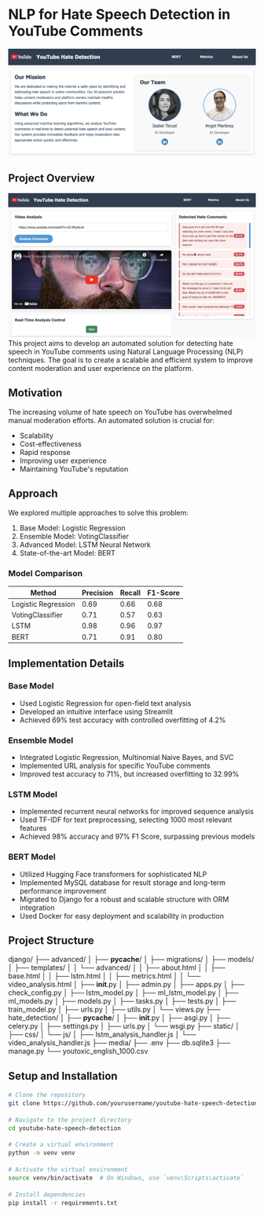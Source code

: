 # NLP for Hate Speech Detection in YouTube Comments
![alt text](image.png)

## Project Overview
![alt text](image-1.png)
This project aims to develop an automated solution for detecting hate speech in YouTube comments using Natural Language Processing (NLP) techniques. The goal is to create a scalable and efficient system to improve content moderation and user experience on the platform.

## Motivation

The increasing volume of hate speech on YouTube has overwhelmed manual moderation efforts. An automated solution is crucial for:

- Scalability
- Cost-effectiveness
- Rapid response
- Improving user experience
- Maintaining YouTube's reputation

## Approach

We explored multiple approaches to solve this problem:

1. Base Model: Logistic Regression
2. Ensemble Model: VotingClassifier
3. Advanced Model: LSTM Neural Network
4. State-of-the-art Model: BERT

### Model Comparison

| Method             | Precision | Recall | F1-Score |
|--------------------|-----------|--------|----------|
| Logistic Regression| 0.69      | 0.66   | 0.68     |
| VotingClassifier   | 0.71      | 0.57   | 0.63     |
| LSTM               | 0.98      | 0.96   | 0.97     |
| BERT               | 0.71      | 0.91   | 0.80     |

## Implementation Details

### Base Model

- Used Logistic Regression for open-field text analysis
- Developed an intuitive interface using Streamlit
- Achieved 69% test accuracy with controlled overfitting of 4.2%

### Ensemble Model

- Integrated Logistic Regression, Multinomial Naive Bayes, and SVC
- Implemented URL analysis for specific YouTube comments
- Improved test accuracy to 71%, but increased overfitting to 32.99%

### LSTM Model

- Implemented recurrent neural networks for improved sequence analysis
- Used TF-IDF for text preprocessing, selecting 1000 most relevant features
- Achieved 98% accuracy and 97% F1 Score, surpassing previous models

### BERT Model

- Utilized Hugging Face transformers for sophisticated NLP
- Implemented MySQL database for result storage and long-term performance improvement
- Migrated to Django for a robust and scalable structure with ORM integration
- Used Docker for easy deployment and scalability in production

## Project Structure

django/
├── advanced/
│   ├── __pycache__/
│   ├── migrations/
│   ├── models/
│   ├── templates/
│   │   └── advanced/
│   │       ├── about.html
│   │       ├── base.html
│   │       ├── lstm.html
│   │       ├── metrics.html
│   │       └── video_analysis.html
│   ├── __init__.py
│   ├── admin.py
│   ├── apps.py
│   ├── check_config.py
│   ├── lstm_model.py
│   ├── ml_lstm_model.py
│   ├── ml_models.py
│   ├── models.py
│   ├── tasks.py
│   ├── tests.py
│   ├── train_model.py
│   ├── urls.py
│   ├── utils.py
│   └── views.py
├── hate_detection/
│   ├── __pycache__/
│   ├── __init__.py
│   ├── asgi.py
│   ├── celery.py
│   ├── settings.py
│   ├── urls.py
│   └── wsgi.py
├── static/
│   ├── css/
│   └── js/
│       ├── lstm_analysis_handler.js
│       └── video_analysis_handler.js
├── media/
├── .env
├── db.sqlite3
├── manage.py
└── youtoxic_english_1000.csv

## Setup and Installation

```bash
# Clone the repository
git clone https://github.com/yourusername/youtube-hate-speech-detection.git

# Navigate to the project directory
cd youtube-hate-speech-detection

# Create a virtual environment
python -m venv venv

# Activate the virtual environment
source venv/bin/activate  # On Windows, use `venv\Scripts\activate`

# Install dependencies
pip install -r requirements.txt
